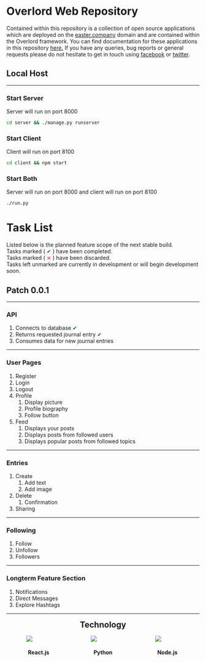 
# Overlord Web Repository

Contained within this repository is a collection of open source applications which are deployed on the [easter.company](https://easter.company) domain and are contained within the Overlord framework. You can find documentation for these applications in this repository [here.](https://github.com/eastercompany/overlord/docs) If you have any queries, bug reports or general requests please do not hesitate to get in touch using [facebook](https://facebook.com/eastercompany) or [twitter](https://twitter.com/eastercompany).

## Local Host

---

### Start Server

Server will run on port 8000
```bash
cd server && ./manage.py runserver
```

### Start Client

Client will run on port 8100
```bash
cd client && npm start
```

### Start Both

Server will run on port 8000 and client will run on port 8100
```bash
./run.py
```

# Task List

Listed below is the planned feature scope of the next stable build. <br>
Tasks marked (<span style='color:green'> ✔ </span>) have been completed. <br>
Tasks marked (<span style='color:red'> ⨯ </span>) have been discarded. <br>
Tasks left unmarked are currently in development or will begin development soon. <br>

## Patch 0.0.1

---

### API

   1. Connects to database <span style='color:green'> ✔ </span>
   2. Returns requested journal entry <span style='color:green'> ✔ </span>
   3. Consumes data for new journal entries

---

### User Pages

   1. Register
   2. Login
   3. Logout
   4. Profile
      1. Display picture
      2. Profile biography
      3. Follow button
   5. Feed
      1. Displays your posts
      2. Displays posts from followed users
      3. Displays popular posts from followed topics

---

### Entries

   1. Create
      1. Add text
      2. Add image
   2. Delete
      1. Confirmation
   3. Sharing

---

### Following

   1. Follow
   2. Unfollow
   3. Followers

---

### Longterm Feature Section

   1. Notifications
   2. Direct Messages
   3. Explore Hashtags

---

<h2 style='text-align:center;margin:16px 0 16px 0'> Technology </h2>
<div style='display:flex;justify-content:space-around;'>

   <div style='height:64px;width:64px;'>
      <image src='https://raw.githubusercontent.com/github/explore/80688e429a7d4ef2fca1e82350fe8e3517d3494d/topics/react/react.png'>
      <h4 style='text-align:center;'> React.js </h4>
   </div>

   <div style='height:64px;width:64px;'>
      <image src='https://raw.githubusercontent.com/github/explore/80688e429a7d4ef2fca1e82350fe8e3517d3494d/topics/python/python.png'>
      <h4 style='text-align:center;'> Python </h4>
   </div>

   <div style='height:64px;width:64px;'>
      <image src='https://raw.githubusercontent.com/github/explore/80688e429a7d4ef2fca1e82350fe8e3517d3494d/topics/nodejs/nodejs.png'>
      <h4 style='text-align:center;'> Node.js </h4>
   </div>

</div>

